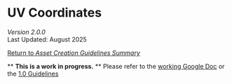 # UV Coordinates

_Version 2.0.0_\
Last Updated: August 2025

[<ins>Return to <em>Asset Creation Guidelines Summary</em></ins>](/asset-creation-guidelines/RealtimeAssetCreationGuidelines.md#uv-coordinates-summary)

** <strong>This is a work in progress.</strong> ** Please refer to the [working Google Doc](https://docs.google.com/document/d/1EttaYOomLhp7K0g0KIPNiRH7l23hNf6BuNXEQqWw54o/edit?usp=sharing) or the [1.0 Guidelines](../../../asset-creation-guidelines-1.0/full-version/sec04_UVCoordinates/UVCoordinates.md)
